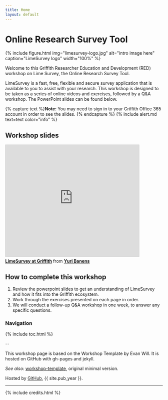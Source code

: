 ```yaml
---
title: Home
layout: default
---
```


# Online Research Survey Tool

{% include figure.html img="limesurvey-logo.jpg" alt="intro image here" caption="LimeSurvey logo" width="100%" %}

Welcome to this Griffith Researcher Education and Development (RED) workshop on Lime Survey, the Online Research Survey Tool. 

LimeSurvey is a fast, free, flexible and secure survey application that is available to you to assist with your research. This workshop is designed to be taken as a series of online videos and exercises, followed by a Q&A workshop. The PowerPoint slides can be found below.

{% capture text %}**Note:** You may need to sign in to your Griffith Office 365 account in order to see the slides.
{% endcapture %}
{% include alert.md text=text color="info" %}

## Workshop slides

<iframe src="https://www.slideshare.net/slideshow/embed_code/key/akp9B2R0hBxAL1" width="427" height="356" frameborder="0" marginwidth="0" marginheight="0" scrolling="no" style="border:1px solid #CCC; border-width:1px; margin-bottom:5px; max-width: 100%;" allowfullscreen> </iframe> <div style="margin-bottom:5px"> <strong> <a href="https://www.slideshare.net/secret/akp9B2R0hBxAL1" title="LimeSurvey at Griffith" target="_blank">LimeSurvey at Griffith</a> </strong> from <strong><a href="https://www.slideshare.net/YuriBanens" target="_blank">Yuri Banens</a></strong> </div>

<!--
<iframe src="https://griffitheduau.sharepoint.com/sites/REDOnlineResearchSurveyToolLimeSurvey/_layouts/15/Doc.aspx?sourcedoc={52781e73-9722-4f2c-bfab-a4dc48e01659}&amp;action=embedview&amp;wdAr=1.7777777777777777" width="610px" height="367px" frameborder="0">Introductory PowerPoint slides for this presentation</a>.</iframe>
 -->
 
## How to complete this workshop

1. Review the powerpoint slides to get an understanding of LimeSurvey and how it fits into the Griffith ecosystem.
2. Work through the exercises presented on each page in order. 
3. We will conduct a follow-up Q&A workshop in one week, to answer any specific questions. 

### Navigation

{% include toc.html %}

--

This workshop page is based on the Workshop Template by Evan Will. It is hosted on GitHub with gh-pages and jekyll.

*See also:* [workshop-template](https://evanwill.github.io/workshop-template/), original minimal version.

Hosted by [GitHub](http://www.github.com/), {{ site.pub_year }}.

------

{% include credits.html %}
